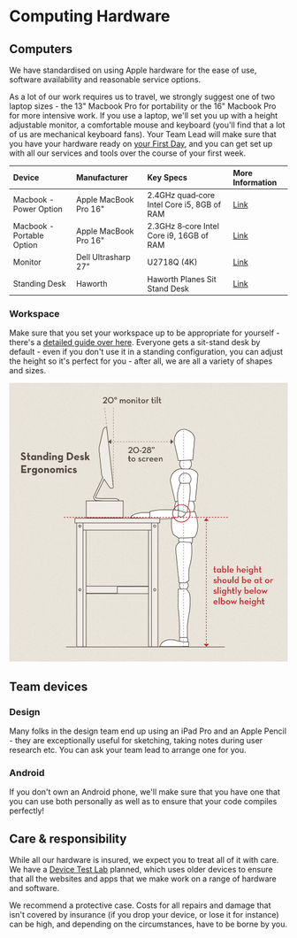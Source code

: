 # Computing Hardware

## Computers

We have standardised on using Apple hardware for the ease of use, software availability and reasonable service options.

As a lot of our work requires us to travel, we strongly suggest one of two laptop sizes - the 13" Macbook Pro for portability or the 16" Macbook Pro for more intensive work. If you use a laptop, we'll set you up with a height adjustable monitor, a comfortable mouse and keyboard \(you'll find that a lot of us are mechanical keyboard fans\). Your Team Lead will make sure that you have your hardware ready on [your First Day](../starting-at-obvious/your-first-day.md), and you can get set up with all our services and tools over the course of your first week.

| Device | Manufacturer | Key Specs | More Information |
| :--- | :--- | :--- | :--- |
| Macbook - Power Option | Apple MacBook Pro 16" | 2.4GHz quad‑core Intel Core i5, 8GB of RAM | [Link](https://www.apple.com/in/macbook-pro-13/) |
| Macbook - Portable Option | Apple MacBook Pro 16" | 2.3GHz 8‑core Intel Core i9, 16GB of RAM | [Link](https://www.apple.com/in/macbook-pro-16/) |
| Monitor | Dell Ultrasharp 27" | U2718Q \(4K\) | [Link](https://www.dell.com/en-in/shop/dell-ultrasharp-27-4k-monitor-u2718q/apd/210-amuf/monitors-monitor-accessories) |
| Standing Desk | Haworth | Haworth Planes Sit Stand Desk | [Link](https://www.haworth.com/products/tables/height-adjustable/planes) |

### Workspace

Make sure that you set your workspace up to be appropriate for yourself - there's a [detailed guide over here](http://ergo.human.cornell.edu/ergoguide.html). Everyone gets a sit-stand desk by default - even if you don't use it in a standing configuration, you can adjust the height so it's perfect for you - after all, we are all a variety of shapes and sizes.

![](../../.gitbook/assets/standing-desk-ergonomics.jpg)

## Team devices

### Design

Many folks in the design team end up using an iPad Pro and an Apple Pencil - they are exceptionally useful for sketching, taking notes during user research etc. You can ask your team lead to arrange one for you.

### Android

If you don't own an Android phone, we'll make sure that you have one that you can use both personally as well as to ensure that your code compiles perfectly!

## Care & responsibility 

While all our hardware is insured, we expect you to treat all of it with care. We have a [Device Test Lab](https://clearleft.com/testlab) planned, which uses older devices to ensure that all the websites and apps that we make work on a range of hardware and software. 

We recommend a protective case. Costs for all repairs and damage that isn't covered by insurance \(if you drop your device, or lose it for instance\) can be high, and depending on the circumstances, have to be borne by you.

